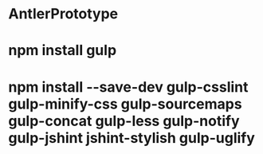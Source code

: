 # AntlerPrototype

# npm install gulp
# npm install --save-dev gulp-csslint gulp-minify-css gulp-sourcemaps gulp-concat gulp-less gulp-notify gulp-jshint jshint-stylish gulp-uglify